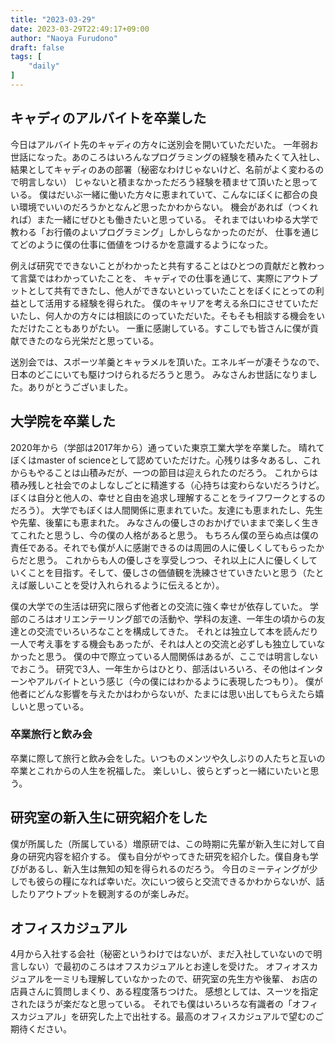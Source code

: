 ```yaml
---
title: "2023-03-29"
date: 2023-03-29T22:49:17+09:00
author: "Naoya Furudono"
draft: false
tags: [
    "daily"
]
---
```


## キャディのアルバイトを卒業した

今日はアルバイト先のキャディの方々に送別会を開いていただいた。
一年弱お世話になった。あのころはいろんなプログラミングの経験を積みたくて入社し、
結果としてキャディのあの部署（秘密なわけじゃないけど、名前がよく変わるので明言しない）
じゃないと積まなかっただろう経験を積ませて頂いたと思っている。
僕はだいぶ一緒に働いた方々に恵まれていて、こんなにぼくに都合の良い環境でいいのだろうかとなんど思ったかわからない。
機会があれば（つくれれば）また一緒にぜひとも働きたいと思っている。
それまではいわゆる大学で教わる「お行儀のよいプログラミング」しかしらなかったのだが、
仕事を通じてどのように僕の仕事に価値をつけるかを意識するようになった。

例えば研究でできないことがわかったと共有することはひとつの貢献だと教わって言葉ではわかっていたことを、
キャディでの仕事を通じて、実際にアウトプットとして共有できたし、他人ができないといっていたことをぼくにとっての利益として活用する経験を得られた。
僕のキャリアを考える糸口にさせていただいたし、何人かの方々には相談にのっていただいた。そもそも相談する機会をいただけたこともありがたい。
一重に感謝している。すこしでも皆さんに僕が貢献できたのなら光栄だと思っている。

送別会では、スポーツ羊羹とキャラメルを頂いた。エネルギーが凄そうなので、日本のどこにいても駆けつけられるだろうと思う。
みなさんお世話になりました。ありがとうございました。

## 大学院を卒業した

2020年から（学部は2017年から）通っていた東京工業大学を卒業した。
晴れてぼくはmaster of scienceとして認めていただけた。心残りは多々あるし、これからもやることは山積みだが、一つの節目は迎えられたのだろう。
これからは積み残しと社会でのよしなしごとに精進する（心持ちは変わらないだろうけど。ぼくは自分と他人の、幸せと自由を追求し理解することをライフワークとするのだろう）。
大学でもぼくは人間関係に恵まれていた。友達にも恵まれたし、先生や先輩、後輩にも恵まれた。
みなさんの優しさのおかげでいままで楽しく生きてこれたと思うし、今の僕の人格があると思う。
もちろん僕の至らぬ点は僕の責任である。それでも僕が人に感謝できるのは周囲の人に優しくしてもらったからだと思う。
これからも人の優しさを享受しつつ、それ以上に人に優しくしていくことを目指す。そして、優しさの価値観を洗練させていきたいと思う（たとえば厳しいことを受け入れられるように伝えるとか）。

僕の大学での生活は研究に限らず他者との交流に強く幸せが依存していた。
学部のころはオリエンテーリング部での活動や、学科の友達、一年生の頃からの友達との交流でいろいろなことを構成してきた。
それとは独立して本を読んだり一人で考え事をする機会もあったが、それは人との交流と必ずしも独立していなかったと思う。
僕の中で際立っている人間関係はあるが、ここでは明言しないでおこう。
研究で3人、一年生からはひとり、部活はいろいろ、その他はインターンやアルバイトという感じ（今の僕にはわかるように表現したつもり）。
僕が他者にどんな影響を与えたかはわからないが、たまには思い出してもらえたら嬉しいと思っている。

### 卒業旅行と飲み会

卒業に際して旅行と飲み会をした。いつものメンツや久しぶりの人たちと互いの卒業とこれからの人生を祝福した。
楽しいし、彼らとずっと一緒にいたいと思う。

## 研究室の新入生に研究紹介をした

僕が所属した（所属している）増原研では、この時期に先輩が新入生に対して自身の研究内容を紹介する。
僕も自分がやってきた研究を紹介した。僕自身も学びがあるし、新入生は無知の知を得られるのだろう。
今日のミーティングが少しでも彼らの糧になれば幸いだ。次にいつ彼らと交流できるかわからないが、話したりアウトプットを観測するのが楽しみだ。

## オフィスカジュアル

4月から入社する会社（秘密というわけではないが、まだ入社していないので明言しない）で最初のころはオフスカジュアルとお達しを受けた。
オフィオスカジュアルを一ミリも理解していなかったので、研究室の先生方や後輩、 お店の店員さんに質問しまくり、ある程度落ちつけた。
感想としては、スーツを指定されたほうが楽だなと思っている。
それでも僕はいろいろな有識者の「オフィスカジュアル」を研究した上で出社する。最高のオフィスカジュアルで望むのご期待ください。

